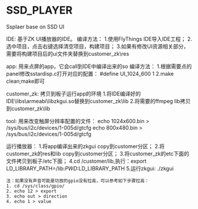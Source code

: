 # SSD_PLAYER
Ssplaer base on SSD UI

IDE:
	基于ZK UI播放器的IDE。
	编译方法：
		1.使用FlyThings IDE导入IDE工程；
		2.选中项目，点击右键选择清空项目，构建项目；
		3.如果有修改UI资源相关部分，需要将构建项目后的ui文件夹替换到customer_zk\res
		
app:
	用来点屏的app，它会call到IDE中编译出来的so
	编译方法：
		1.根据需要点的panel修改sstardisp.c打开对应的配置：
			#define UI_1024_600 1
		2.make clean;make即可
		
customer_zk:
	拷贝到板子运行app的环境
	1.将IDE编译好的IDE\libs\armeabi\libzkgui.so替换到customer_zk\lib
	2.将需要的ffmpeg lib拷贝到customer_zk\lib
	
tool:
	用来改变触屏分辨率配置的文件：
	echo 1024x600.bin > /sys/bus/i2c/devices/1-005d/gtcfg
	echo 800x480.bin > /sys/bus/i2c/devices/1-005d/gtcfg

运行播放器：
	1.将app编译出来的zkgui copy到customer分区；
	2.将customer_zk的res和lib copy到customer分区；
	3.将customer_zk的etc下面的文件拷贝到板子/etc下面；
	4.cd /customer/lib,执行：export LD_LIBRARY_PATH=/lib:$PWD:$LD_LIBRARY_PATH
	5.运行zkgui: ./zkgui
	
	注：如果没有声音可能是功放的gpio没有拉高，可以参考如下步骤拉高：
	1. cd /sys/class/gpio/
	2. echo 12 > export
	3. echo out > direction
	4. echo 1 > value


